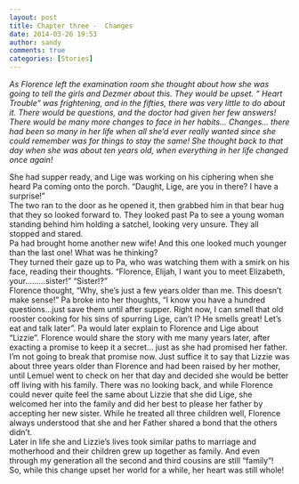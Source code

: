 ```yaml
---
layout: post
title: Chapter three -  Changes
date: 2014-03-26 19:53
author: sandy
comments: true
categories: [Stories]
---
```

<em>As Florence left the examination room she thought about how she was going to tell the girls and Dezmer about this.  They would be upset. “ Heart Trouble” was frightening, and in the fifties, there was very little to do about it.  There would be questions, and the doctor had given her few answers! There would be many more changes to face in her habits… Changes… there had been so many in her life when all she’d ever really wanted since she could remember was for things to stay the same!  She thought back to that day when she was about ten years old,  when everything in her life changed once again!</em>

She had supper ready, and Lige was working on his ciphering when she heard Pa  coming onto the porch.  “Daught, Lige, are you in there?  I have a surprise!”  
The two ran to the door as he opened it, then grabbed him in that bear hug that they so looked forward to.  They looked past Pa to see a young woman standing behind him holding a satchel, looking very unsure.  They all stopped and stared.  
Pa had brought home another new wife!  And this one looked much younger than the last one!  What was he thinking?  
They turned their gaze up to Pa, who was watching them with a smirk on his face, reading their thoughts.  “Florence, Elijah, I want you to meet Elizabeth, your………sister!”  “Sister!?”  
Florence thought, “Why, she’s just a few years older than me.  This doesn’t make sense!”  Pa broke into her thoughts, “I know you have a hundred questions…just save them until after supper.  Right now, I can smell that old rooster cooking for his sins of spurring Lige, can’t I?  He smells great!  Let’s eat and talk later”.
Pa would later explain to Florence and Lige  about “Lizzie”.  Florence would share the story with me many years later, after exacting a promise to keep it a secret… just as she had promised her father.  
I’m not going to break that promise now.  Just suffice it to say that Lizzie was about three years older than Florence and had been raised by her mother, until Lemuel went to check on her that day and decided she would be better off living with his family.  There was no looking back, and while Florence could never quite feel the same about Lizzie that she did Lige, she welcomed her into the family and did her best to please her father by accepting her new sister.  While he treated all three children well, Florence always understood that she and her Father shared a bond that the others didn’t.   
Later in life she and Lizzie’s lives took similar paths to marriage and motherhood and their children grew up together as family.  And even through my generation all the second and third cousins are still “family”!  
So, while this change upset her world for a while, her heart was still whole!


